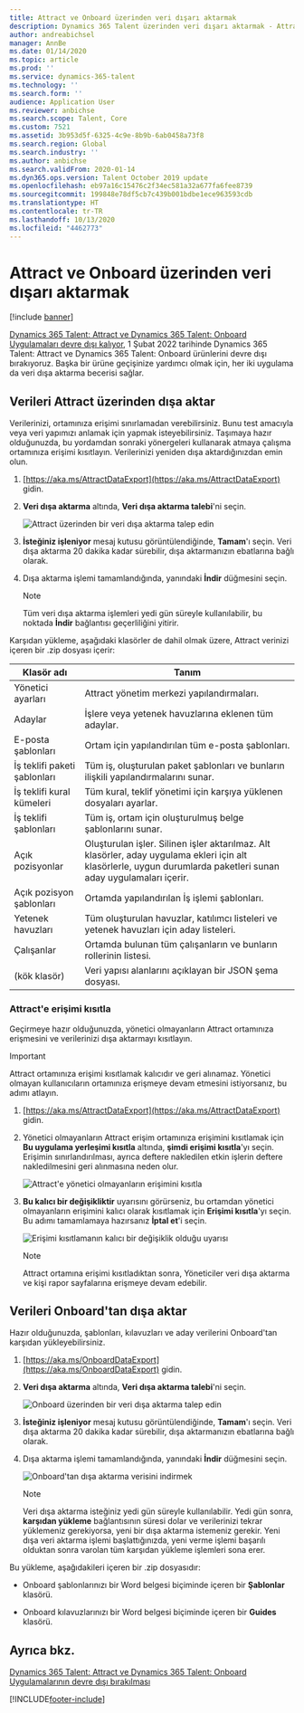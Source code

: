 ```yaml
---
title: Attract ve Onboard üzerinden veri dışarı aktarmak
description: Dynamics 365 Talent üzerinden veri dışarı aktarmak - Attract ve Onboard.
author: andreabichsel
manager: AnnBe
ms.date: 01/14/2020
ms.topic: article
ms.prod: ''
ms.service: dynamics-365-talent
ms.technology: ''
ms.search.form: ''
audience: Application User
ms.reviewer: anbichse
ms.search.scope: Talent, Core
ms.custom: 7521
ms.assetid: 3b953d5f-6325-4c9e-8b9b-6ab0458a73f8
ms.search.region: Global
ms.search.industry: ''
ms.author: anbichse
ms.search.validFrom: 2020-01-14
ms.dyn365.ops.version: Talent October 2019 update
ms.openlocfilehash: eb97a16c15476c2f34ec581a32a677fa6fee8739
ms.sourcegitcommit: 199848e78df5cb7c439b001bdbe1ece963593cdb
ms.translationtype: HT
ms.contentlocale: tr-TR
ms.lasthandoff: 10/13/2020
ms.locfileid: "4462773"
---
```

# <a name="export-data-from-attract-and-onboard"></a>Attract ve Onboard üzerinden veri dışarı aktarmak

[!include [banner](includes/banner.md)]

[Dynamics 365 Talent: Attract ve Dynamics 365 Talent: Onboard Uygulamaları devre dışı kalıyor](https://community.dynamics.com/365/talent/b/dynamics365fortalent/posts/retiring-dynamics-365-talent-attract-and-onboard-apps), 1 Şubat 2022 tarihinde Dynamics 365 Talent: Attract ve Dynamics 365 Talent: Onboard ürünlerini devre dışı bırakıyoruz. Başka bir ürüne geçişinize yardımcı olmak için, her iki uygulama da veri dışa aktarma becerisi sağlar.

## <a name="export-data-from-attract"></a>Verileri Attract üzerinden dışa aktar

Verilerinizi, ortamınıza erişimi sınırlamadan verebilirsiniz. Bunu test amacıyla veya veri yapımızı anlamak için yapmak isteyebilirsiniz. Taşımaya hazır olduğunuzda, bu yordamdan sonraki yönergeleri kullanarak atmaya çalışma ortamınıza erişimi kısıtlayın. Verilerinizi yeniden dışa aktardığınızdan emin olun. 

1. [https://aka.ms/AttractDataExport](https://aka.ms/AttractDataExport) gidin.

2. **Veri dışa aktarma** altında, **Veri dışa aktarma talebi**'ni seçin.

   ![[Attract üzerinden bir veri dışa aktarma talep edin](./media/attract-onboard-export-data-attract-request.png)](./media/attract-onboard-export-data-attract-request.png)

3. **İsteğiniz işleniyor** mesaj kutusu görüntülendiğinde, **Tamam**'ı seçin. Veri dışa aktarma 20 dakika kadar sürebilir, dışa aktarmanızın ebatlarına bağlı olarak.

4. Dışa aktarma işlemi tamamlandığında, yanındaki **İndir** düğmesini seçin. 

   >[!NOTE]
   >Tüm veri dışa aktarma işlemleri yedi gün süreyle kullanılabilir, bu noktada **İndir** bağlantısı geçerliliğini yitirir.</br>
   
Karşıdan yükleme, aşağıdaki klasörler de dahil olmak üzere, Attract verinizi içeren bir .zip dosyası içerir:

| Klasör adı | Tanım |
| --- | --- |
| Yönetici ayarları | Attract yönetim merkezi yapılandırmaları. |
| Adaylar | İşlere veya yetenek havuzlarına eklenen tüm adaylar. |
| E-posta şablonları | Ortam için yapılandırılan tüm e-posta şablonları. |
| İş teklifi paketi şablonları | Tüm iş, oluşturulan paket şablonları ve bunların ilişkili yapılandırmalarını sunar. |
| İş teklifi kural kümeleri |  Tüm kural, teklif yönetimi için karşıya yüklenen dosyaları ayarlar. |
| İş teklifi şablonları | Tüm iş, ortam için oluşturulmuş belge şablonlarını sunar. |
| Açık pozisyonlar | Oluşturulan işler. Silinen işler aktarılmaz. Alt klasörler, aday uygulama ekleri için alt klasörlerle, uygun durumlarda paketleri sunan aday uygulamaları içerir. |
| Açık pozisyon şablonları | Ortamda yapılandırılan İş işlemi şablonları. |
| Yetenek havuzları | Tüm oluşturulan havuzlar, katılımcı listeleri ve yetenek havuzları için aday listeleri. |
| Çalışanlar | Ortamda bulunan tüm çalışanların ve bunların rollerinin listesi. |
| (kök klasör) | Veri yapısı alanlarını açıklayan bir JSON şema dosyası. |

### <a name="restrict-access-to-attract"></a>Attract'e erişimi kısıtla

Geçirmeye hazır olduğunuzda, yönetici olmayanların Attract ortamınıza erişmesini ve verilerinizi dışa aktarmayı kısıtlayın.

>[!IMPORTANT]
>Attract ortamınıza erişimi kısıtlamak kalıcıdır ve geri alınamaz. Yönetici olmayan kullanıcıların ortamınıza erişmeye devam etmesini istiyorsanız, bu adımı atlayın.

1. [https://aka.ms/AttractDataExport](https://aka.ms/AttractDataExport) gidin.

2. Yönetici olmayanların Attract erişim ortamınıza erişimini kısıtlamak için **Bu uygulama yerleşimi kısıtla** altında, **şimdi erişimi kısıtla**'yı seçin. Erişimin sınırlandırılması, ayrıca deftere nakledilen etkin işlerin deftere nakledilmesini geri alınmasına neden olur.

   ![[Attract'e yönetici olmayanların erişimini kısıtla](./media/attract-onboard-export-data-attract-restrict-access.png)](./media/attract-onboard-export-data-attract-restrict-access.png)

3. **Bu kalıcı bir değişikliktir** uyarısını görürseniz, bu ortamdan yönetici olmayanların erişimini kalıcı olarak kısıtlamak için **Erişimi kısıtla**'yı seçin. Bu adımı tamamlamaya hazırsanız **İptal et**'i seçin.

   ![[Erişimi kısıtlamanın kalıcı bir değişiklik olduğu uyarısı](./media/attract-onboard-export-data-attract-warning.png)](./media/attract-onboard-export-data-attract-warning.png)

   >[!NOTE]
   >Attract ortamına erişimi kısıtladıktan sonra, Yöneticiler veri dışa aktarma ve kişi rapor sayfalarına erişmeye devam edebilir.

## <a name="export-data-from-onboard"></a>Verileri Onboard'tan dışa aktar

Hazır olduğunuzda, şablonları, kılavuzları ve aday verilerini Onboard'tan karşıdan yükleyebilirsiniz.

1. [https://aka.ms/OnboardDataExport](https://aka.ms/OnboardDataExport) gidin.

2. **Veri dışa aktarma** altında, **Veri dışa aktarma talebi**'ni seçin. 

   ![[Onboard üzerinden bir veri dışa aktarma talep edin](./media/attract-onboard-export-data-onboard-request.png)](./media/attract-onboard-export-data-onboard-request.png)

3. **İsteğiniz işleniyor** mesaj kutusu görüntülendiğinde, **Tamam**'ı seçin. Veri dışa aktarma 20 dakika kadar sürebilir, dışa aktarmanızın ebatlarına bağlı olarak.

4. Dışa aktarma işlemi tamamlandığında, yanındaki **İndir** düğmesini seçin. 

   ![[Onboard'tan dışa aktarma verisini indirmek](./media/attract-onboard-export-data-onboard-download.png)](./media/attract-onboard-export-data-onboard-download.png)

   >[!NOTE]
   >Veri dışa aktarma isteğiniz yedi gün süreyle kullanılabilir. Yedi gün sonra, **karşıdan yükleme** bağlantısının süresi dolar ve verilerinizi tekrar yüklemeniz gerekiyorsa, yeni bir dışa aktarma istemeniz gerekir. Yeni dışa veri aktarma işlemi başlattığınızda, yeni verme işlemi başarılı olduktan sonra varolan tüm karşıdan yükleme işlemleri sona erer.

Bu yükleme, aşağıdakileri içeren bir .zip dosyasıdır:

- Onboard şablonlarınızı bir Word belgesi biçiminde içeren bir **Şablonlar** klasörü.

- Onboard kılavuzlarınızı bir Word belgesi biçiminde içeren bir **Guides** klasörü.

## <a name="see-also"></a>Ayrıca bkz.

[Dynamics 365 Talent: Attract ve Dynamics 365 Talent: Onboard Uygulamalarının devre dışı bırakılması](https://community.dynamics.com/365/talent/b/dynamics365fortalent/posts/retiring-dynamics-365-talent-attract-and-onboard-apps)

[!INCLUDE[footer-include](../includes/footer-banner.md)]